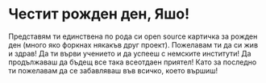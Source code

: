 Честит рожден ден, Яшо!
======================
Представям ти единствена по рода си open source картичка за рожден ден (много яко форкнах някакъв друг проект).
Пожелавам ти да си жив и здрав! Да ти върви учението и да успееш с немските институти! Да продължаваш да бъдещ все така всеотдаен приятел! Като за последно ти пожелавам да се забавляваш във всичко, което вършиш!

